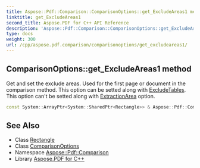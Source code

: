 ```yaml
---
title: Aspose::Pdf::Comparison::ComparisonOptions::get_ExcludeAreas1 method
linktitle: get_ExcludeAreas1
second_title: Aspose.PDF for C++ API Reference
description: 'Aspose::Pdf::Comparison::ComparisonOptions::get_ExcludeAreas1 method. Get and set the exclude areas. Used for the first page or document in the comparison method. This option can be setted along with ExcludeTables. This option can''t be setted along with ExtractionArea option in C++.'
type: docs
weight: 300
url: /cpp/aspose.pdf.comparison/comparisonoptions/get_excludeareas1/
---
```

## ComparisonOptions::get_ExcludeAreas1 method


Get and set the exclude areas. Used for the first page or document in the comparison method. This option can be setted along with [ExcludeTables](../). This option can't be setted along with [ExtractionArea](../) option.

```cpp
const System::ArrayPtr<System::SharedPtr<Rectangle>> & Aspose::Pdf::Comparison::ComparisonOptions::get_ExcludeAreas1() const
```

## See Also

* Class [Rectangle](../../../aspose.pdf/rectangle/)
* Class [ComparisonOptions](../)
* Namespace [Aspose::Pdf::Comparison](../../)
* Library [Aspose.PDF for C++](../../../)
